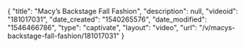 {
    "title": "Macy’s Backstage Fall Fashion",
    "description": null,
    "videoid": "181017031",
    "date_created": "1540265576",
    "date_modified": "1546466786",
    "type": "captivate",
    "layout": "video",
    "url": "\/v\/macys-backstage-fall-fashion\/181017031"
}